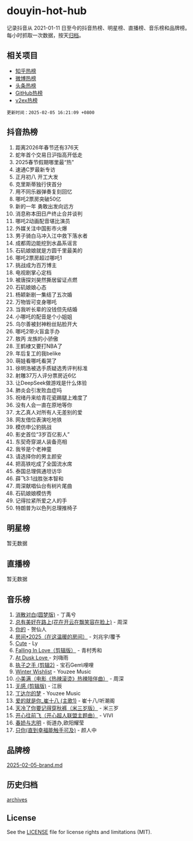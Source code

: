 # douyin-hot-hub

记录抖音从 2021-01-11 日至今的抖音热榜、明星榜、直播榜、音乐榜和品牌榜。每小时抓取一次数据，按天[归档](archives)。

## 相关项目

- [知乎热榜](https://github.com/lonnyzhang423/zhihu-hot-hub)
- [微博热榜](https://github.com/lonnyzhang423/weibo-hot-hub)
- [头条热榜](https://github.com/lonnyzhang423/toutiao-hot-hub)
- [GitHub热榜](https://github.com/lonnyzhang423/github-hot-hub)
- [v2ex热榜](https://github.com/lonnyzhang423/v2ex-hot-hub)


`更新时间：2025-02-05 16:21:09 +0800`

## 抖音热榜

1. 距离2026年春节还有376天
1. 蛇年首个交易日沪指高开低走
1. 2025春节假期哪里最“热”
1. 速通C罗最新专访
1. 正月初八 开工大发
1. 克里斯蒂独行侠首分
1. 用不同乐器弹奏复刻回忆
1. 哪吒2票房突破50亿
1. 新的一年 勇敢出发向远方
1. 消息称本田日产终止合并谈判
1. 哪吒2动画配音堪比演员
1. 外媒关注中国影市火爆
1. 男子骑白马冲入江中救下落水者
1. 成都周边能挖到水晶系谣言
1. 石矶娘娘就是方圆千里最美的
1. 哪吒2票房超过哪吒1
1. 挑战成为百万博主
1. 电视剧掌心定档
1. 被唐探刘昊然撕居留证点燃
1. 石矶娘娘心态
1. 杨颖新剧一集结了五次婚
1. 万物皆可变身哪吒
1. 当我听长辈的没钱但先结婚
1. 小哪吒的配音是个小姐姐
1. 乌尔善被封神粉丝贴脸开大
1. 哪吒2带火盲盒手办
1. 敖丙 龙族的小骄傲
1. 王鹤棣又要打NBA了
1. 年后复工的我belike
1. 萌娃看哪吒看哭了
1. 徐明浩被选手质疑选秀评判标准
1. 射雕37万人评分票房近6亿
1. 让DeepSeek做游戏是什么体验
1. 肺炎会引发败血症吗
1. 祝绪丹来给青花瓷踢腿上难度了
1. 没有人会一直在原地等你
1. 太乙真人对所有人无差别的爱
1. 网友借位表演吃地铁
1. 模仿申公豹挑战
1. 影史首位“3岁百亿影人”
1. 东契奇穿湖人装备亮相
1. 我爷是个老神童
1. 请选择你的男主颜安
1. 把高铁吃成了全国流水席
1. 泰国总理佩通坦访华
1. 薛飞3:1战胜张本智和
1. 周深献唱仙台有树片尾曲
1. 石矶娘娘模仿秀
1. 记得拉紧所爱之人的手
1. 特朗普为以色列总理推椅子

## 明星榜

暂无数据

## 直播榜

暂无数据

## 音乐榜

1. [消散对白(圆梦版)](https://sf5-hl-cdn-tos.douyinstatic.com/obj/tos-cn-ve-2774/og4jB5I5IizzoZVAAAzWgBMAsMDWoArfwBOiFs) - 丁禹兮
1. [总有美好在路上(花在开云在飘笑容在脸上)](https://sf5-hl-cdn-tos.douyinstatic.com/obj/tos-cn-ve-2774/oU5u7NwtfBIvaNhoQBszOvAlRiAoiWAVVyBMq4) - 周深
1. [你的](https://sf5-hl-cdn-tos.douyinstatic.com/obj/tos-cn-ve-2774/oYuIeKf42jB7sEV6B2upMdpYAgfrQWj0FeRegh) - 贺仙人
1. [房间•2025（在这温暖的房间）](https://sf5-hl-cdn-tos.douyinstatic.com/obj/tos-cn-ve-2774/oMzJcnT8BgIetASeBfwfEeBQVNfACiCifhfZP7g) - 刘兆宇/覆予
1. [Cute](https://sf5-hl-cdn-tos.douyinstatic.com/obj/tos-cn-ve-2774/o4IbIzHWKAAB4wsS5qMBRiiAlEBGTpQRNfFvuo) - Ly
1. [Falling In Love（剪辑版）](https://sf5-hl-cdn-tos.douyinstatic.com/obj/tos-cn-ve-2774/o8ajpA8zzgBPahbBIO8AcKGBLJezFCRd1wfP9f) - 青村秀和
1. [ At Dusk  Love ](https://sf5-hl-cdn-tos.douyinstatic.com/obj/tos-cn-ve-2774/o8CrpCf5CaYgI4ZrtQgMQAFEfuGqNnRSDQAPBc) - 刘嗨雨
1. [执子之手 (剪辑2)](https://sf5-hl-cdn-tos.douyinstatic.com/obj/tos-cn-ve-2774/oUoZLQjCc31XzqsBnBQUNgeKtYPBcgbFDwtfcu) - 宝石Gem\哩哩
1. [Winter Wishlist](https://sf5-hl-cdn-tos.douyinstatic.com/obj/tos-cn-ve-2774/oIIgUOeamCFCVAzxN6MFRLIBlLGpUqQxeeHrLE) - Youzee Music
1. [小美满（电影《热辣滚烫》热辣陪伴曲）](https://sf5-hl-cdn-tos.douyinstatic.com/obj/tos-cn-ve-2774/o0GAn2lSgfZIDUgtevCGDQYnFg4CwnrBaxbTZL) - 周深
1. [无感 (剪辑版)](https://sf6-cdn-tos.douyinstatic.com/obj/tos-cn-ve-2774/o0eIsUzJBDlQaQFC5OFlgbMEZC1TFYBftOBn6p) - 江辰
1. [丁达尔的梦](https://sf5-hl-cdn-tos.douyinstatic.com/obj/tos-cn-ve-2774/oMU3WirUZBVQkAC9ccG5P2IQirziZM2RTInUY) - Youzee Music
1. [爱的就是你_崔十八 (主歌1)](https://sf5-hl-cdn-tos.douyinstatic.com/obj/tos-cn-ve-2774/oI5BO5DhFZ6UTcNCnZaOCBLtZ7WIMQGfgnXf5E) - 崔十八/听潮阁
1. [天冷了你要记得穿秋裤（米三岁版）](https://sf5-hl-cdn-tos.douyinstatic.com/obj/tos-cn-ve-2774/oQlIwVIDWiZ6BQilAorS7MA0AgCkQDvcZAdm1) - 米三岁
1. [开心往前飞（开心超人联盟主题曲）](https://sf3-cdn-tos.douyinstatic.com/obj/tos-cn-ve-2774/9d8fb7c82cf1421fb93a9fe925275e0a) - VIVI
1. [春娇与志明](https://sf5-hl-cdn-tos.douyinstatic.com/obj/tos-cn-ve-2774/e530d8fceb7044b39707d7f9ff54add1) - 街道办,欧阳耀莹
1. [只你(直到幸福能触手可及)](https://sf5-hl-cdn-tos.douyinstatic.com/obj/tos-cn-ve-2774/o0lBkRDzFTeaVSUz3ZZSCBVtZ5DIMQGfgmEAuE) - 颜人中

## 品牌榜

[2025-02-05-brand.md](archives/2025-02-05-brand.md)

## 历史归档

[archives](archives)

## License

See the [LICENSE](LICENSE) file for license rights and limitations (MIT).
